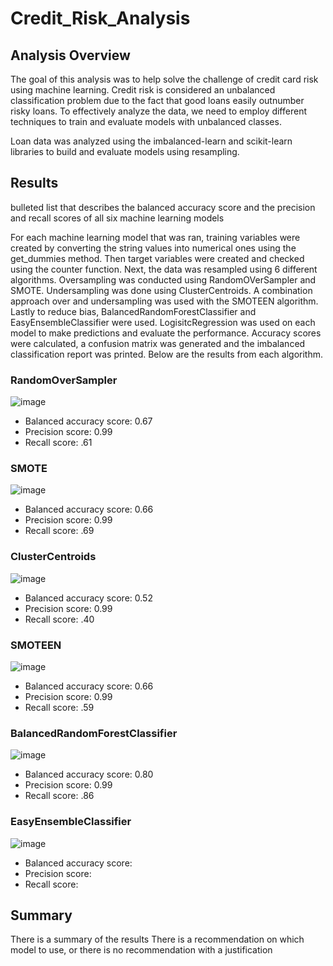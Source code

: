 # Credit_Risk_Analysis

## Analysis Overview 
The goal of this analysis was to help solve the challenge of credit card risk using machine learning. Credit risk is considered an unbalanced classification problem due to the fact that good loans easily outnumber risky loans. To effectively analyze the data, we need to employ different techniques to train and evaluate models with unbalanced classes. 

Loan data was analyzed using the imbalanced-learn and scikit-learn libraries to build and evaluate models using resampling. 

## Results 
bulleted list that describes the balanced accuracy score and the precision and recall scores of all six machine learning models 

For each machine learning model that was ran, training variables were created by converting the string values into numerical ones using the get_dummies method. Then target variables were created and checked using the counter function. Next, the data was resampled using 6 different algorithms. Oversampling was conducted using RandomOVerSampler and SMOTE. Undersampling was done using ClusterCentroids. A combination approach over and undersampling was used with the SMOTEEN algorithm. Lastly to reduce bias, BalancedRandomForestClassifier and EasyEnsembleClassifier were used. LogisitcRegression was used on each model to make predictions and evaluate the performance. Accuracy scores were calculated, a confusion matrix was generated and the imbalanced classification report was printed. Below are the results from each algorithm. 

### RandomOverSampler
![image](https://user-images.githubusercontent.com/117782103/227233230-10aad0cb-3149-4634-a279-ce4b59a5ced2.png)

- Balanced accuracy score: 0.67
- Precision score: 0.99
- Recall score: .61

### SMOTE 
![image](https://user-images.githubusercontent.com/117782103/227234277-a84302a5-3e0d-43a5-87a5-9b3261aa1f94.png)

- Balanced accuracy score: 0.66
- Precision score: 0.99
- Recall score: .69

### ClusterCentroids 
![image](https://user-images.githubusercontent.com/117782103/227234906-51c9d822-a826-409a-91fb-95aa862272a7.png)
 
- Balanced accuracy score: 0.52
- Precision score: 0.99
- Recall score: .40

### SMOTEEN
![image](https://user-images.githubusercontent.com/117782103/227235175-30d9c030-46da-48aa-806c-352086d4b3eb.png)

- Balanced accuracy score: 0.66
- Precision score: 0.99
- Recall score: .59

### BalancedRandomForestClassifier
![image](https://user-images.githubusercontent.com/117782103/227235416-9048e65c-6670-4378-8075-b8c28a57d45a.png)

- Balanced accuracy score: 0.80
- Precision score: 0.99
- Recall score: .86

### EasyEnsembleClassifier 
![image](https://user-images.githubusercontent.com/117782103/227235796-86f2ea02-9935-474f-bd63-0be61c1d6fa5.png)

- Balanced accuracy score: 
- Precision score: 
- Recall score: 

## Summary 
There is a summary of the results 
There is a recommendation on which model to use, or there is no recommendation with a justification
